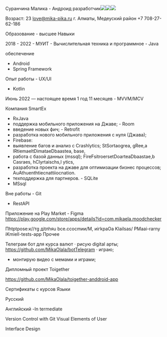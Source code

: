 ﻿Суранчина Малика   -  Андроид разработчик![](Aspose.Words.3ec1ba96-d59a-40bf-9f43-bd6ed3eef902.001.png)![](Aspose.Words.3ec1ba96-d59a-40bf-9f43-bd6ed3eef902.002.png)![](Aspose.Words.3ec1ba96-d59a-40bf-9f43-bd6ed3eef902.003.png)

Возраст: 23 love@mika-pika.ru г. Алматы, Медеуский район +7 708-27-62-186

Образование - высшее Навыки

2018 - 2022 - МУИТ - Вычислительная техника и программное  - Java

обеспечение

- Android
- Spring Framework

Опыт работы - UX/UI

- Kotlin

Июнь 2022 — настоящее время 1 год 11 месяцев - MVVM/MCV 

Компания SmartEx

- RxJava
- поддержка мобильного приложения на Джаве;  - Room
- введение новых фич; - Retrofit
- разработка нового мобильного приложения с нуля (Джава);
- Firebase: 
- выявление багов и анализ с Crashlytics; StSortaogrea, gRee,a lRtiemaeltDimataeDbaastea, base, 
- работа с базой данных (mssql); FireFsitroersetDoarteaDbaastae,b Casraes, hClyrtaischs,l ytics, 
- разработка проекта на джаве для оптимизации бизнес процессов; AuAthuenthtiecnattiiocnation.
- техподдержка для партнеров. - SQLite
- MSsql

Вне работы - Git

- RestAPI

Приложение на Play Market - Figma https://play.google.com/store/apps/details?id=com.mikaela.moodchecker

Пhtрtpоsе:к//тg дitлhяu bсе.cсoсmии/M, иiгkрaOа Klailsas/ PMaai-rarny iKmiell-tests-app Прочее

Телеграм бот для курса валют · рисую digital арты; https://github.com/MikaOlala/botTelegram · играю;

- монтирую видео с мемами и играми;

Дипломный проект Toigether

https://github.com/MikaOlala/toigether-anddroid-app

Сертификаты с курсов Языки

Русский

Английский -In  termediate

Version Control with Git Visual Elements of User 

Interface Design
